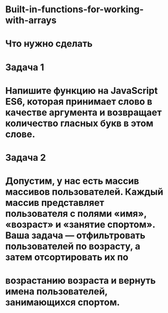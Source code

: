 # Built-in-functions-for-working-with-arrays
# Что нужно сделать
# Задача 1
# Напишите функцию на JavaScript ES6, которая принимает слово в качестве аргумента и возвращает количество гласных букв в этом слове.

# Задача 2
# Допустим, у нас есть массив массивов пользователей. Каждый массив представляет пользователя с полями «имя», «возраст» и «занятие спортом». Ваша задача — отфильтровать пользователей по возрасту, а затем отсортировать их по 
# возрастанию возраста и вернуть имена пользователей, занимающихся спортом. 
